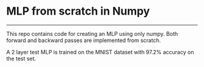 # MLP from scratch in Numpy

----------

This repo contains code for creating an MLP using only numpy. Both forward and backward passes are implemented from scratch.

A 2 layer test MLP is trained on the MNIST dataset with 97.2% accuracy on the test set.